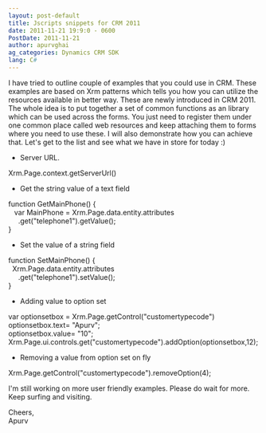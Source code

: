 ```yaml
---
layout: post-default
title: Jscripts snippets for CRM 2011
date: 2011-11-21 19:9:0 - 0600
PostDate: 2011-11-21
author: apurvghai
ag_categories: Dynamics CRM SDK
lang: C#
---
```

<div class="blogSite">
<p>I have tried to outline couple of examples that you could use in CRM. These examples are based on Xrm patterns which tells you how you can utilize the resources available in better way. These are newly introduced in CRM 2011. The whole idea is to put together a set of common functions as an library which can be used across the forms. You just need to register them under one common place called web resources and keep attaching them to forms where you need to use these. I will also demonstrate how you can achieve that. Let's get to the list and see what we have in store for today :)</p>
<ul>
<li>Server URL.</li>
</ul>
<div class="sourceJs">Xrm.Page.context.getServerUrl()</div>
<ul>
<li>Get the string value of a text field</li>
</ul>
<div class="sourceJs">function GetMainPhone() {<br /> &nbsp;&nbsp; var MainPhone = Xrm.Page.data.entity.attributes<br /> &nbsp;&nbsp; &nbsp;&nbsp;.get("telephone1").getValue();<br /> }</div>
<ul>
<li>Set the value of a string field</li>
</ul>
<div class="sourceJs">function SetMainPhone() {<br /> &nbsp;&nbsp;Xrm.Page.data.entity.attributes<br /> &nbsp;&nbsp; &nbsp;&nbsp;.get("telephone1").setValue();<br /> }</div>
<ul>
<li>Adding value to option set</li>
</ul>
<div class="sourceJs">var optionsetbox = Xrm.Page.getControl("customertypecode")<br /> optionsetbox.text= "Apurv"; <br /> optionsetbox.value= "10"; <br /> Xrm.Page.ui.controls.get("customertypecode").addOption(optionsetbox,12);</div>
<ul>
<li>Removing a value from option set on fly</li>
</ul>
<div class="sourceJs">Xrm.Page.getControl("customertypecode").removeOption(4);</div>
<p>I'm still working on more user friendly examples. Please do wait for more. Keep surfing and visiting.</p>
Cheers,<br /> Apurv</div>
